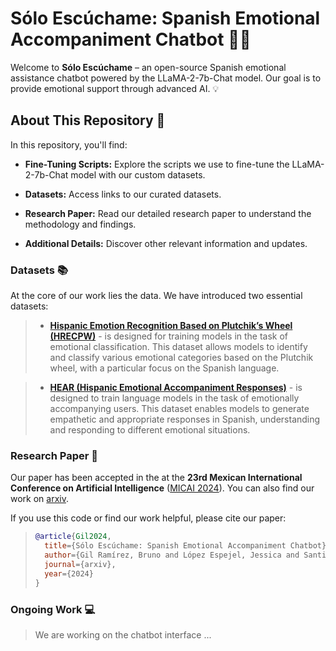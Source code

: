 # Sólo Escúchame: Spanish Emotional Accompaniment Chatbot 💬🤖

Welcome to **Sólo Escúchame** – an open-source Spanish emotional assistance chatbot powered by the LLaMA-2-7b-Chat model. Our goal is to provide emotional support through advanced AI. 💡

## About This Repository 👋

In this repository, you'll find:

- **Fine-Tuning Scripts:** Explore the scripts we use to fine-tune the LLaMA-2-7b-Chat model with our custom datasets.

- **Datasets:** Access links to our curated datasets.

- **Research Paper:** Read our detailed research paper to understand the methodology and findings.

- **Additional Details:** Discover other relevant information and updates.

### Datasets 📚

At the core of our work lies the data. We have introduced two essential datasets:

> - [**Hispanic Emotion Recognition Based on Plutchik’s Wheel (HRECPW)**](https://huggingface.co/datasets/BrunoGR/HRECPW-Hispanic_Responses_for_Emotional_Classification_based_on_Plutchik_Wheel) -  is designed for training models in the task of emotional classification. This dataset allows models to identify and classify various emotional categories based on the Plutchik wheel, with a particular focus on the Spanish language. 


> - [**HEAR (Hispanic Emotional Accompaniment Responses)**](https://huggingface.co/datasets/BrunoGR/HEAR-Hispanic_Emotional_Accompaniment_Responses) - is designed to train language models in the task of emotionally accompanying users. This dataset enables models to generate empathetic and appropriate responses in Spanish, understanding and responding to different emotional situations.

### Research Paper 📖

Our paper has been accepted in the at the **23rd Mexican International Conference on Artificial Intelligence** ([MICAI 2024](http://www.micai.org/2024/)). You can also find our work on [arxiv](https://arxiv.org/).

If you use this code or find our work helpful, please cite our paper:

> ```bibtex
> @article{Gil2024,
>   title={Sólo Escúchame: Spanish Emotional Accompaniment Chatbot},
>   author={Gil Ramírez, Bruno and López Espejel, Jessica and Santiago Díaz, María del Carmen and Rubín Linares, Gustavo Trinidad},
>   journal={arxiv},
>   year={2024}
> }
> ```

### Ongoing Work 💻

> We are working on the chatbot interface ...

